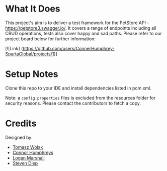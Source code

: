 # What It Does
This project's aim is to deliver a test framework for the PetStore API - https://petstore3.swagger.io/. It covers a range of endpoints including all CRUD operations, tests also cover happy and sad paths. Please refer to our project board below for further information: 

[![Link] (https://github.com/users/ConnerHumphrey-SpartaGlobal/projects/1)]

# Setup Notes
Clone this repo to your IDE and install dependencies listed in pom.xml.

Note: a `config.properties` files is excluded from the resources folder for security reasons. Please contact the contributors to fetch a copy.

# Credits
Designed by:
- [Tomasz Wolak](https://github.com/BykuTom)
- [Connor Humphreys](https://github.com/ConnerHumphrey-SpartaGlobal)
- [Logan Marshall](https://github.com/RazorWinds)
- [Steven Diep](https://github.com/stevrnd)
